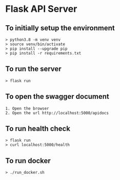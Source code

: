 # Flask API Server

## To initially setup the environment
```
> python3.8 -m venv venv
> source venv/bin/activate
> pip install --upgrade pip
> pip install -r requirements.txt
```

## To run the server
```
> flask run
```

## To open the swagger document
```
1. Open the browser
2. Open the url http://localhost:5000/apidocs
```

## To run health check
```
> flask run
> curl localhost:5000/health
```

## To run docker
```
> ./run_docker.sh
```
